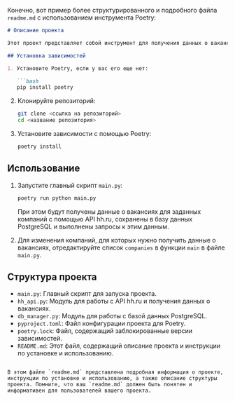 Конечно, вот пример более структурированного и подробного файла `readme.md` с использованием инструмента Poetry:

```markdown
# Описание проекта

Этот проект представляет собой инструмент для получения данных о вакансиях с сайта hh.ru и сохранения их в базу данных PostgreSQL. Кроме того, предоставляются методы для выполнения различных запросов к базе данных, таких как получение списка компаний с количеством вакансий, расчет средней зарплаты по всем вакансиям и т.д.

## Установка зависимостей

1. Установите Poetry, если у вас его еще нет:

   ```bash
   pip install poetry
   ```

2. Клонируйте репозиторий:

   ```bash
   git clone <ссылка на репозиторий>
   cd <название репозитория>
   ```

3. Установите зависимости с помощью Poetry:

   ```bash
   poetry install
   ```

## Использование

1. Запустите главный скрипт `main.py`:

   ```bash
   poetry run python main.py
   ```

   При этом будут получены данные о вакансиях для заданных компаний с помощью API hh.ru, сохранены в базу данных PostgreSQL и выполнены запросы к этим данным.

2. Для изменения компаний, для которых нужно получить данные о вакансиях, отредактируйте список `companies` в функции `main` в файле `main.py`.

## Структура проекта

- `main.py`: Главный скрипт для запуска проекта.
- `hh_api.py`: Модуль для работы с API hh.ru и получения данных о вакансиях.
- `db_manager.py`: Модуль для работы с базой данных PostgreSQL.
- `pyproject.toml`: Файл конфигурации проекта для Poetry.
- `poetry.lock`: Файл, содержащий заблокированные версии зависимостей.
- `README.md`: Этот файл, содержащий описание проекта и инструкции по установке и использованию.
```

В этом файле `readme.md` представлена подробная информация о проекте, инструкции по установке и использованию, а также описание структуры проекта. Помните, что ваш `readme.md` должен быть понятен и информативен для пользователей вашего проекта.